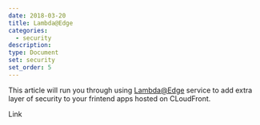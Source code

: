 ```yaml
---
date: 2018-03-20
title: Lambda@Edge
categories:
  - security
description:
type: Document
set: security
set_order: 5
---
```


This article will run you through using [Lambda@Edge](https://docs.aws.amazon.com/lambda/latest/dg/lambda-edge.html) service to add extra layer of security to your frintend apps hosted on CLoudFront.

Link 



